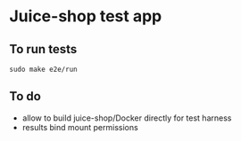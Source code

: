 # Juice-shop test app

## To run tests
`sudo make e2e/run`

## To do
- allow to build juice-shop/Docker directly for test harness 
- results bind mount permissions